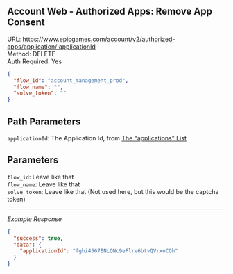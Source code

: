 ## Account Web - Authorized Apps: Remove App Consent

URL: https://www.epicgames.com/account/v2/authorized-apps/application/:applicationId \
Method: DELETE \
Auth Required: Yes

```json
{
  "flow_id": "account_management_prod",
  "flow_name": "",
  "solve_token": ""
}
```

## Path Parameters

`applicationId`: The Application Id, from [The "applications" List](./Apps.md)

## Parameters

`flow_id`: Leave like that <br/>
`flow_name`: Leave like that <br/>
`solve_token`: Leave like that (Not used here, but this would be the captcha token)

---

_Example Response_

```json
{
  "success": true,
  "data": {
    "applicationId": "fghi4567ENLQNc9eFlre6btvQVrxoCQh"
  }
}
```
